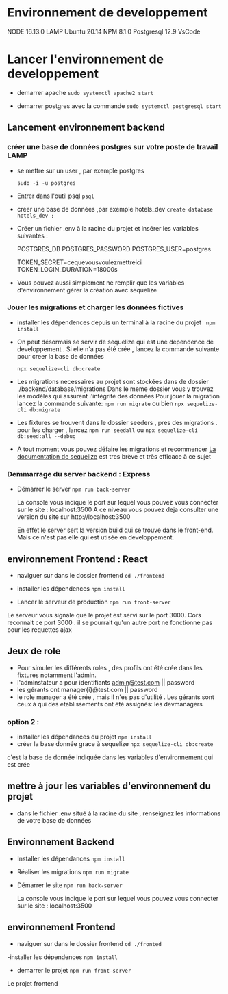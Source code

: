 # Environnement de developpement

NODE 16.13.0
LAMP
Ubuntu 20.14
NPM 8.1.0
Postgresql 12.9
VsCode

# Lancer l'environnement de developpement

- demarrer apache
  `sudo systemctl apache2 start`

- demarrer postgres avec la commande
  `sudo systemctl postgresql start`

## Lancement environnement backend

### créer une base de données postgres sur votre poste de travail LAMP

- se mettre sur un user , par exemple postgres

  `sudo -i -u postgres`

- Entrer dans l'outil psql
  `psql`
- créer une base de données ,par exemple hotels_dev
  `create database hotels_dev ;`

- Créer un fichier .env à la racine du projet et insérer les variables suivantes :

  POSTGRES_DB
  POSTGRES_PASSWORD
  POSTGRES_USER=postgres

  TOKEN_SECRET=cequevousvoulezmettreici
  TOKEN_LOGIN_DURATION=18000s

- Vous pouvez aussi simplement ne remplir que les variables d'environnement gérer la création avec sequelize

### Jouer les migrations et charger les données fictives

- installer les dépendences depuis un terminal à la racine du projet
  ` npm install`

- On peut désormais se servir de sequelize qui est une dependence de developpement .
  Si elle n'a pas été crée , lancez la commande suivante pour creer la base de données

  `npx sequelize-cli db:create`

- Les migrations necessaires au projet sont stockées dans de dossier
  ./backend/database/migrations
  Dans le meme dossier vous y trouvez les modèles qui assurent l'intégrité des données
  Pour jouer la migration lancez la commande suivante:
  `npm run migrate` ou bien `npx sequelize-cli db:migrate`

- Les fixtures se trouvent dans le dossier seeders , pres des migrations . pour les charger , lancez
  `npm run seedall` ou `npx sequelize-cli db:seed:all --debug`

- A tout moment vous pouvez défaire les migrations et recommencer
  [La documentation de sequelize](https://sequelize.org/docs/v6/other-topics/migrations/) est tres brève et très efficace à ce sujet

### Demmarrage du server backend : Express

- Démarrer le server
  `npm run back-server`

  La console vous indique le port sur lequel vous pouvez vous connecter sur le site : localhost:3500
  A ce niveau vous pouvez deja consulter une version du site sur http://localhost:3500

  En effet le server sert la version build qui se trouve dans le front-end.
  Mais ce n'est pas elle qui est utisée en developpement.

## environnement Frontend : React

- naviguer sur dans le dossier frontend
  `cd ./frontend `

- installer les dépendences
  `npm install`

- Lancer le serveur de production
  `npm run front-server`

Le serveur vous signale que le projet est servi sur le port 3000.
Cors reconnait ce port 3000 . il se pourrait qu'un autre port ne fonctionne pas pour les requettes ajax

## Jeux de role

- Pour simuler les différents roles , des profils ont été crée dans les fixtures
  notamment l'admin.
- l'adminstateur a pour identifiants admin@test.com || password
- les gérants ont manager{i}@test.com || password
- le role manager a été crée , mais il n'es pas d'utilité . Les gérants sont ceux à qui des etablissements ont été assignés: les devmanagers

### option 2 :

- installer les dépendances du projet
  `npm install`
- créer la base donnée grace à sequelize
  `npx sequelize-cli db:create`

c'est la base de donnée indiquée dans les variables d'environnement qui est crée

## mettre à jour les variables d'environnement du projet

- dans le fichier .env situé à la racine du site , renseignez les informations de votre base de données

## Environnement Backend

- Installer les dépendances
  `npm install`

- Réaliser les migrations
  `npm run migrate`

- Démarrer le site
  `npm run back-server`

  La console vous indique le port sur lequel vous pouvez vous connecter sur le site : localhost:3500

## environnement Frontend

- naviguer sur dans le dossier frontend
  `cd ./fronted `

-installer les dépendences
`npm install`

- demarrer le projet
  `npm run front-server`

Le projet frontend
